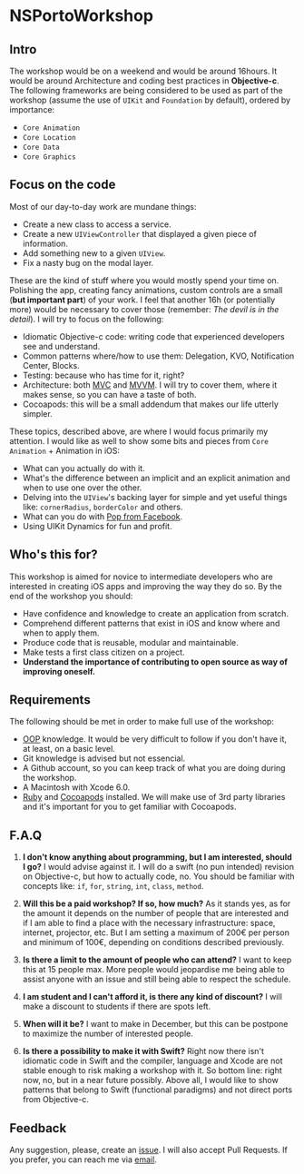 # NSPortoWorkshop

## Intro

The workshop would be on a weekend and would be around 16hours. It would be around Architecture and coding best practices in **Objective-c**. The following frameworks are being considered to be used as part of the workshop (assume the use of `UIKit` and `Foundation` by default), ordered by importance:

* `Core Animation`
* `Core Location`
* `Core Data`
* `Core Graphics`

## Focus on the code

Most of our day-to-day work are mundane things: 

* Create a new class to access a service.
* Create a new `UIViewController` that displayed a given piece of information.
* Add something new to a given `UIView`.
* Fix a nasty bug on the modal layer.

These are the kind of stuff where you would mostly spend your time on. Polishing the app, creating fancy animations, custom controls are a small (**but important part**) of your work. I feel that another 16h (or potentially more) would be necessary to cover those (remember: *The devil is in the detail*). I will try to focus on the following:

* Idiomatic Objective-c code: writing code that experienced developers see and understand.
* Common patterns where/how to use them: Delegation, KVO, Notification Center, Blocks.
* Testing: because who has time for it, right?
* Architecture: both [MVC](http://en.wikipedia.org/wiki/Model%E2%80%93view%E2%80%93controller) and [MVVM](http://en.wikipedia.org/wiki/Model_View_ViewModel). I will try to cover them, where it makes sense, so you can have a taste of both.
* Cocoapods: this will be a small addendum that makes our life utterly simpler.

These topics, described above, are where I would focus primarily my attention. I would like as well to show some bits and pieces from `Core Animation` + Animation in iOS:

* What can you actually do with it.
* What's the difference between an implicit and an explicit animation and when to use one over the other.
* Delving into the `UIView`'s backing layer for simple and yet useful things like: `cornerRadius`, `borderColor` and others.
* What can you do with [Pop from Facebook](https://github.com/facebook/pop).
* Using UIKit Dynamics for fun and profit.


## Who's this for?

This workshop is aimed for novice to intermediate developers who are interested in creating iOS apps and improving the way they do so. By the end of the workshop you should:

* Have confidence and knowledge to create an application from scratch.
* Comprehend different patterns that exist in iOS and know where and when to apply them.
* Produce code that is reusable, modular and maintainable.
* Make tests a first class citizen on a project.
* **Understand the importance of contributing to open source as way of improving oneself.**

## Requirements

The following should be met in order to make full use of the workshop:

* [OOP](http://en.wikipedia.org/wiki/Object-oriented_programming) knowledge. It would be very difficult to follow if you don't have it, at least, on a basic level.
* Git knowledge is advised but not essencial. 
* A Github account, so you can keep track of what you are doing during the workshop.
* A Macintosh with Xcode 6.0. 
* [Ruby](http://blog.zerosharp.com/installing-ruby-with-homebrew-and-rbenv-on-mac-os-x-mountain-lion/) and [Cocoapods](http://guides.cocoapods.org/using/getting-started.html) installed. We will make use of 3rd party libraries and it's important for you to get familiar with Cocoapods.

## F.A.Q

1. **I don't know anything about programming, but I am interested, should I go?**
I would advise against it. I will do a swift (no pun intended) revision on Objective-c, but how to actually code, no. You should be familiar with concepts like: `if`, `for`, `string`, `int`, `class`, `method`.

2. **Will this be a paid workshop? If so, how much?**
As it stands yes, as for the amount it depends on the number of people that are interested and if I am able to find a place with the necessary infrastructure: space, internet, projector, etc. But I am setting a maximum of 200€ per person and minimum of 100€, depending on conditions described previously. 

3. **Is there a limit to the amount of people who can attend?**
I want to keep this at 15 people max. More people would jeopardise me being able to assist anyone with an issue and still being able to respect the schedule.

4. **I am student and I can't afford it, is there any kind of discount?**
I will make a discount to students if there are spots left.

5. **When will it be?**
I want to make in December, but this can be postpone to maximize the number of interested people.

6. **Is there a possibility to make it with Swift?**
Right now there isn't idiomatic code in Swift and the compiler, language and Xcode are not stable enough to risk making a workshop with it. So bottom line: right now, no, but in a near future possibly. Above all, I would like to show patterns that belong to Swift (functional paradigms) and not direct ports from Objective-c.

## Feedback

Any suggestion, please, create an [issue](https://github.com/RuiAAPeres/NSPortoWorkshop/issues/new). I will also accept Pull Requests. If you prefer, you can reach me via [email](mailto:rui.a.peres@gmail.com).
